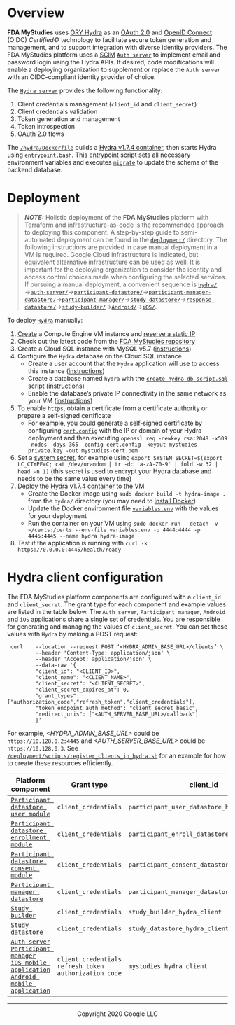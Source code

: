 <!--
 Copyright 2020 Google LLC
 Use of this source code is governed by an MIT-style
 license that can be found in the LICENSE file or at
 https://opensource.org/licenses/MIT.
-->
 
# Overview
**FDA MyStudies** uses [ORY Hydra](https://www.ory.sh/hydra/) as an [OAuth 2.0](https://oauth.net/2/) and [OpenID Connect](https://openid.net/connect/) (OIDC) *Certified&copy;* technology to facilitate secure token generation and management, and to support integration with diverse identity providers. The FDA MyStudies platform uses a [SCIM](https://en.wikipedia.org/wiki/System_for_Cross-domain_Identity_Management) [`Auth server`](../auth-server) to implement email and password login using the Hydra APIs. If desired, code modifications will enable a deploying organization to supplement or replace the `Auth server` with an OIDC-compliant identity provider of choice.
 
The [`Hydra server`](../hydra/) provides the following functionality:
1. Client credentials management (`client_id` and `client_secret`)
1. Client credentials validation
1. Token generation and management
1. Token introspection
1. OAuth 2.0 flows
 
The [`/hydra/Dockerfile`](./Dockerfile) builds a [Hydra v1.7.4 container](https://github.com/ory/hydra/releases/tag/v1.7.4), then starts Hydra using [`entrypoint.bash`](./entrypoint.bash). This entrypoint script sets all necessary environment variables and executes [`migrate`](https://www.ory.sh/hydra/docs/cli/hydra-migrate-sql/) to update the schema of the backend database. 
 
# Deployment
> **_NOTE:_** Holistic deployment of the **FDA MyStudies** platform with Terraform and infrastructure-as-code is the recommended approach to deploying this component. A step-by-step guide to semi-automated deployment can be found in the [`deployment/`](/deployment) directory. The following instructions are provided in case manual deployment in a VM is required. Google Cloud infrastructure is indicated, but equivalent alternative infrastructure can be used as well. It is important for the deploying organization to consider the identity and access control choices made when configuring the selected services. If pursuing a manual deployment, a convenient sequence is [`hydra/`](/hydra)&rarr;[`auth-server/`](/auth-server/)&rarr;[`participant-datastore/`](/participant-datastore/)&rarr;[`participant-manager-datastore/`](/participant-manager-datastore/)&rarr;[`participant-manager/`](/participant-manager/)&rarr;[`study-datastore/`](/study-datastore/)&rarr;[`response-datastore/`](/response-datastore/)&rarr;[`study-builder/`](/study-builder/)&rarr;[`Android/`](/Android/)&rarr;[`iOS/`](/iOS/).
 
To deploy [`Hydra`](/hydra) manually:
1. [Create](https://cloud.google.com/compute/docs/instances/create-start-instance) a Compute Engine VM instance and [reserve a static IP](https://cloud.google.com/compute/docs/ip-addresses/reserve-static-internal-ip-address)
1. Check out the latest code from the [FDA MyStudies repository](https://github.com/GoogleCloudPlatform/fda-mystudies/)
1. Create a Cloud SQL instance with MySQL v5.7 ([instructions](https://cloud.google.com/sql/docs/mysql/create-instance))
1. Configure the `Hydra` database on the Cloud SQL instance
    -    Create a user account that the `Hydra` application will use to access this instance ([instructions](https://cloud.google.com/sql/docs/mysql/create-manage-users))
    -    Create a database named `hydra` with the [`create_hydra_db_script.sql`](sqlscript/create_hydra_db_script.sql) script ([instructions](https://cloud.google.com/sql/docs/mysql/import-export/importing#importing_a_sql_dump_file))
    -   Enable the database’s private IP connectivity in the same network as your VM ([instructions](https://cloud.google.com/sql/docs/mysql/configure-private-ip))
1. To enable `https`, obtain a certificate from a certificate authority or prepare a self-signed certificate
    -   For example, you could generate a self-signed certificate by configuring [`cert.config`](cert.config) with the IP or domain of your Hydra deployment and then executing `openssl req -newkey rsa:2048 -x509 -nodes -days 365 -config cert.config -keyout mystudies-private.key -out mystudies-cert.pem`
1. Set a [system secret](https://www.ory.sh/hydra/docs/configure-deploy/#deploy-ory-hydra), for example using `export SYSTEM_SECRET=$(export LC_CTYPE=C; cat /dev/urandom | tr -dc 'a-zA-Z0-9' | fold -w 32 | head -n 1)` (this secret is used to encrypt your Hydra database and needs to be the same value every time)
1. Deploy the [Hydra v1.7.4 container](https://github.com/ory/hydra/releases/tag/v1.7.4) to the VM
    -    Create the Docker image using `sudo docker build -t hydra-image .` from the `hydra/` directory (you may need to [install Docker](https://docs.docker.com/engine/install/debian/))
    -    Update the Docker environment file [`variables.env`](variables.env) with the values for your deployment
    -    Run the container on your VM using `sudo docker run --detach -v ~/certs:/certs --env-file variables.env -p 4444:4444 -p 4445:4445 --name hydra hydra-image`
1. Test if the application is running with `curl -k https://0.0.0.0:4445/health/ready`
 
# Hydra client configuration
 
The FDA MyStudies platform components are configured with a `client_id` and `client_secret`.  The grant type for each component and example values are listed in the table below. The `Auth server`, `Participant manager`, `Android` and `iOS` applications share a single set of credentials. You are responsible for generating and managing the values of `client_secret`. You can set these values with `Hydra` by making a POST request:
 
```shell
 curl    --location --request POST ‘<HYDRA_ADMIN_BASE_URL>/clients’ \
         --header 'Content-Type: application/json' \
         --header 'Accept: application/json' \
         --data-raw '{
         "client_id": "<CLIENT_ID>",
         "client_name": "<CLIENT_NAME>",
         "client_secret": "<CLIENT_SECRET>",
         "client_secret_expires_at": 0,
         "grant_types": ["authorization_code","refresh_token","client_credentials"],
         "token_endpoint_auth_method": "client_secret_basic",
         "redirect_uris": ["<AUTH_SERVER_BASE_URL>/callback"] 
         }’
```
For example, *<HYDRA_ADMIN_BASE_URL>* could be `https://10.128.0.2:4445` and *<AUTH_SERVER_BASE_URL>* could be `https://10.128.0.3`. See [`/deployment/scripts/register_clients_in_hydra.sh`](/deployment/scripts/register_clients_in_hydra.sh) for an example for how to create these resources efficiently.
 
Platform component | Grant type | client_id | client_name
----------------------------|---------------|---------------|-------------------
[`Participant datastore user module`](../participant-datastore/user-mgmt-module/) | `client_credentials` | `participant_user_datastore_hydra_client` | `participant_user_datastore`
[`Participant datastore enrollment module`](../participant-datastore/enroll-mgmt-module/) | `client_credentials` | `participant_enroll_datastore_hydra_client` | `participant_enroll_datastore`
[`Participant datastore consent module`](../participant-datastore/consent-mgmt-module/) | `client_credentials` | `participant_consent_datastore_hydra_client` | `participant_consent_datastore`
[`Participant manager datastore`](../participant-manager-datastore) | `client_credentials` | `participant_manager_datastore_hydra_client` | `participant_manager_datastore`
[`Study builder`](../study-builder/) | `client_credentials` | `study_builder_hydra_client` | `study_builder`
[`Study datastore`](../study-datastore/) | `client_credentials` | `study_datastore_hydra_client` | `study_datastore`
[`Auth server`](../auth-server/)<br/>[`Participant manager`](../participant-manager/)<br/>[`iOS mobile application`](../iOS/)<br/>[`Android mobile application`](../Android/) | `client_credentials`<br/>`refresh_token`<br/>`authorization_code` | `mystudies_hydra_client` | `mystudies`

***
<p align="center">Copyright 2020 Google LLC</p>
